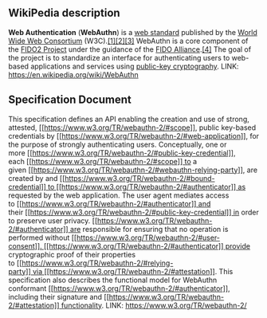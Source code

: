 
## WikiPedia description
**Web Authentication** (**WebAuthn**) is a [web standard](https://en.wikipedia.org/wiki/Web_standard "Web standard") published by the [World Wide Web Consortium](https://en.wikipedia.org/wiki/World_Wide_Web_Consortium "World Wide Web Consortium") (W3C).[[1]](https://en.wikipedia.org/wiki/WebAuthn#cite_note-W3C-WebAuthn-1)[[2]](https://en.wikipedia.org/wiki/WebAuthn#cite_note-2)[[3]](https://en.wikipedia.org/wiki/WebAuthn#cite_note-3) WebAuthn is a core component of the [FIDO2 Project](https://en.wikipedia.org/wiki/FIDO2_Project "FIDO2 Project") under the guidance of the [FIDO Alliance](https://en.wikipedia.org/wiki/FIDO_Alliance "FIDO Alliance").[[4]](https://en.wikipedia.org/wiki/WebAuthn#cite_note-fido2-4) The goal of the project is to standardize an interface for authenticating users to web-based applications and services using [public-key cryptography](https://en.wikipedia.org/wiki/Public-key_cryptography "Public-key cryptography").
LINK: https://en.wikipedia.org/wiki/WebAuthn 


## Specification Document
This specification defines an API enabling the creation and use of strong, attested, [[https://www.w3.org/TR/webauthn-2/#scope]], public key-based credentials by [[https://www.w3.org/TR/webauthn-2/#web-application]], for the purpose of strongly authenticating users. Conceptually, one or more [[https://www.w3.org/TR/webauthn-2/#public-key-credential]], each [[https://www.w3.org/TR/webauthn-2/#scope]] to a given [[https://www.w3.org/TR/webauthn-2/#webauthn-relying-party]], are created by and [[https://www.w3.org/TR/webauthn-2/#bound-credential]] to [[https://www.w3.org/TR/webauthn-2/#authenticator]] as requested by the web application. The user agent mediates access to [[https://www.w3.org/TR/webauthn-2/#authenticator]] and their [[https://www.w3.org/TR/webauthn-2/#public-key-credential]] in order to preserve user privacy. [[https://www.w3.org/TR/webauthn-2/#authenticator]] are responsible for ensuring that no operation is performed without [[https://www.w3.org/TR/webauthn-2/#user-consent]]. [[https://www.w3.org/TR/webauthn-2/#authenticator]] provide cryptographic proof of their properties to [[https://www.w3.org/TR/webauthn-2/#relying-party]] via [[https://www.w3.org/TR/webauthn-2/#attestation]]. This specification also describes the functional model for WebAuthn conformant [[https://www.w3.org/TR/webauthn-2/#authenticator]], including their signature and [[https://www.w3.org/TR/webauthn-2/#attestation]] functionality.
LINK: https://www.w3.org/TR/webauthn-2/ 